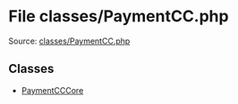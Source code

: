File classes/PaymentCC.php
=========

Source: [classes/PaymentCC.php](https://github.com/PrestaShop/PrestaShop/blob/1.6.0.5/classes/PaymentCC.php)


Classes
-------

* [PaymentCCCore](class.PaymentCCCore.md)

